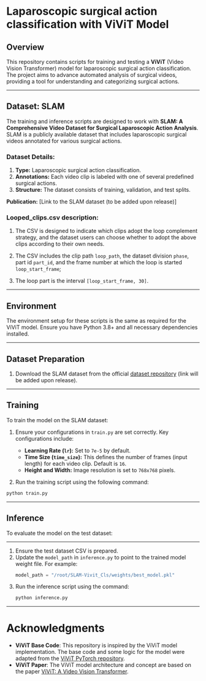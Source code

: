 

# Laparoscopic surgical action classification with ViViT Model

## Overview
This repository contains scripts for training and testing a **ViViT** (Video Vision Transformer) model for laparoscopic surgical action classification. The project aims to advance automated analysis of surgical videos, providing a tool for understanding and categorizing surgical actions.

---

## Dataset: **SLAM** 
The training and inference scripts are designed to work with **SLAM: A Comprehensive Video Dataset for Surgical Laparoscopic Action Analysis**. SLAM is a publicly available dataset that includes laparoscopic surgical videos annotated for various surgical actions.

### Dataset Details:
1. **Type:** Laparoscopic surgical action classification.
2. **Annotations:** Each video clip is labeled with one of several predefined surgical actions.
3. **Structure:** The dataset consists of training, validation, and test splits.

**Publication:** [Link to the SLAM dataset (to be added upon release)]  

### Looped_clips.csv description: 

1. The CSV is designed to indicate which clips adopt the loop complement strategy, and the dataset users can choose whether to adopt the above clips according to their own needs. 

2. The CSV includes the clip path `loop_path`, the dataset division `phase`, part id `part_id`, and the frame number at which the loop is started `loop_start_frame`;

3. The loop part is the interval `[loop_start_frame, 30]`.
---

## Environment
The environment setup for these scripts is the same as required for the ViViT model. Ensure you have Python 3.8+ and all necessary dependencies installed.

---

## Dataset Preparation
1. Download the SLAM dataset from the official [dataset repository](#) (link will be added upon release).

---

## Training
To train the model on the SLAM dataset:

1. Ensure your configurations in `train.py` are set correctly. Key configurations include:
   - **Learning Rate (`lr`):** Set to `7e-5` by default.
   - **Time Size (`time_size`):** This defines the number of frames (input length) for each video clip. Default is `16`.
   - **Height and Width:** Image resolution is set to `768x768` pixels.

2. Run the training script using the following command:
```python
python train.py
```

---

## Inference
To evaluate the model on the test dataset:

---

1. Ensure the test dataset CSV is prepared.
2. Update the `model_path` in `inference.py` to point to the trained model weight file. For example:
   ```python
   model_path = "/root/SLAM-Vivit_Cls/weights/best_model.pkl"
2. Run the inference script using the command:
   ```python
   python inference.py
   ```
 
---
  
# Acknowledgments
- **ViViT Base Code**: This repository is inspired by the ViViT model implementation. The base code and some logic for the model were adapted from the [ViViT PyTorch repository](https://github.com/rishikksh20/ViViT-pytorch/tree/master).
- **ViViT Paper**: The ViViT model architecture and concept are based on the paper [ViViT: A Video Vision Transformer](https://arxiv.org/abs/2103.15691).

